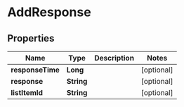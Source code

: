 
# AddResponse

## Properties
Name | Type | Description | Notes
------------ | ------------- | ------------- | -------------
**responseTime** | **Long** |  |  [optional]
**response** | **String** |  |  [optional]
**listItemId** | **String** |  |  [optional]




